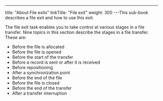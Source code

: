 ---
title: "About File  exits"
linkTitle: "File exit"
weight: 300
---This sub-book describes a file exit and how to use this exit.

The file exit task enables you to take control at various stages in
a file transfer. Nine topics in this section describe the stages in a file transfer. These are:

* Before
    the file is allocated
* Before
    the file is opened
* Before
    the start of the transfer
* Before
    a record is sent or after it is received
* Before
    repositioning
* After
    a synchronization point
* Before
    the end of the file
* Before
    the file is closed
* Before
    the end of the transfer
* After
    a transfer interruption
